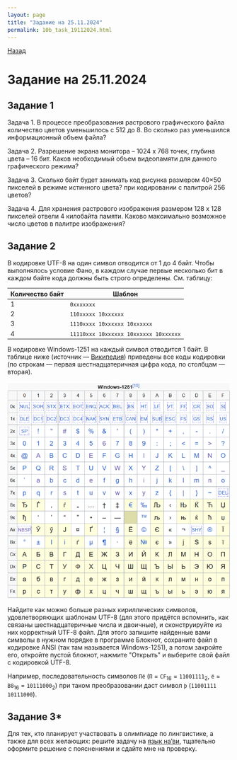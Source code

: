 ```yaml
---
layout: page
title: "Задание на 25.11.2024"
permalink: 10b_task_19112024.html
---
```


[Назад](/compsci/10b2024.html)

# Задание на 25.11.2024

## Задание 1

Задача 1. В процессе преобразования растрового графического файла количество цветов уменьшилось с 512 до 8. Во сколько раз уменьшился информационный объем файла?

Задача 2. Разрешение экрана монитора – 1024 х 768 точек, глубина цвета – 16 бит. Каков необходимый объем видеопамяти для данного графического режима?

Задача 3. Сколько байт будет занимать код рисунка размером 40×50 пикселей в режиме истинного цвета? при кодировании с палитрой 256 цветов?

Задача 4. Для хранения растрового изображения размером 128 x 128 пикселей отвели 4 килобайта памяти. Каково максимально возможное число цветов в палитре изображения? 

## Задание 2

В кодировке UTF-8 на один символ отводится от 1 до 4 байт. Чтобы выполнялось условие Фано, в каждом случае первые несколько бит в каждом байте кода должны быть строго определены. См. таблицу:

|Количество байт |	Шаблон |
|---|---|
|1|`0xxxxxxx`|
|2|`110xxxxx 10xxxxxx`|
|3|`1110xxxx 10xxxxxx 10xxxxxx`|
|4|`11110xxx 10xxxxxx 10xxxxxx 10xxxxxx`|

В кодировке Windows-1251 на каждый символ отводится 1 байт. В таблице ниже (источник &mdash; [Википедия](https://en.wikipedia.org/wiki/Windows-1251#Character_set)) приведены все коды кодировки (по строкам &mdash; первая шестнадцатеричная цифра кода, по столбцам &mdash; вторая). 

![](images/win1251.png)

Найдите как можно больше разных кириллических символов, удовлетворяющих шаблонам UTF-8 (для этого придётся вспомнить, как связаны шестнадцатеричные числа и двоичные), и сконструируйте из них корректный UTF-8 файл. Для этого запишите найденные вами символы в нужном порядке в программе Блокнот, сохраните файл в кодировке ANSI (так там называется Windows-1251), а потом закройте его, откройте пустой блокнот, нажмите "Открыть" и выберите свой файл с кодировкой UTF-8.

Например, последовательность символов `Пё` (`П` = `CF`<sub>16</sub> = `11001111`<sub>2</sub>, `ё` = `B8`<sub>16</sub> = `10111000`<sub>2</sub>) при таком преобразовании даст символ `ϸ` (`11001111 10111000`).

## Задание 3*

Для тех, кто планирует участвовать в олимпиаде по лингвистике, а также для всех желающих: решите задачу на [язык на’ви](numerals.html), тщательно оформите решение с пояснениями и сдайте мне на проверку.